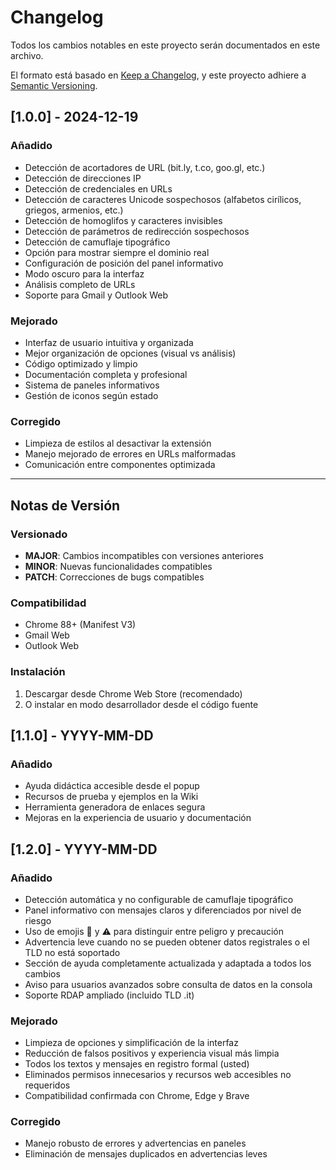 # Changelog

Todos los cambios notables en este proyecto serán documentados en este archivo.

El formato está basado en [Keep a Changelog](https://keepachangelog.com/en/1.0.0/),
y este proyecto adhiere a [Semantic Versioning](https://semver.org/spec/v2.0.0.html).

## [1.0.0] - 2024-12-19

### Añadido
- Detección de acortadores de URL (bit.ly, t.co, goo.gl, etc.)
- Detección de direcciones IP
- Detección de credenciales en URLs
- Detección de caracteres Unicode sospechosos (alfabetos cirílicos, griegos, armenios, etc.)
- Detección de homoglifos y caracteres invisibles
- Detección de parámetros de redirección sospechosos
- Detección de camuflaje tipográfico
- Opción para mostrar siempre el dominio real
- Configuración de posición del panel informativo
- Modo oscuro para la interfaz
- Análisis completo de URLs
- Soporte para Gmail y Outlook Web

### Mejorado
- Interfaz de usuario intuitiva y organizada
- Mejor organización de opciones (visual vs análisis)
- Código optimizado y limpio
- Documentación completa y profesional
- Sistema de paneles informativos
- Gestión de iconos según estado

### Corregido
- Limpieza de estilos al desactivar la extensión
- Manejo mejorado de errores en URLs malformadas
- Comunicación entre componentes optimizada



---

## Notas de Versión

### Versionado
- **MAJOR**: Cambios incompatibles con versiones anteriores
- **MINOR**: Nuevas funcionalidades compatibles
- **PATCH**: Correcciones de bugs compatibles

### Compatibilidad
- Chrome 88+ (Manifest V3)
- Gmail Web
- Outlook Web

### Instalación
1. Descargar desde Chrome Web Store (recomendado)
2. O instalar en modo desarrollador desde el código fuente 

## [1.1.0] - YYYY-MM-DD
### Añadido
- Ayuda didáctica accesible desde el popup
- Recursos de prueba y ejemplos en la Wiki
- Herramienta generadora de enlaces segura
- Mejoras en la experiencia de usuario y documentación 

## [1.2.0] - YYYY-MM-DD
### Añadido
- Detección automática y no configurable de camuflaje tipográfico
- Panel informativo con mensajes claros y diferenciados por nivel de riesgo
- Uso de emojis 🚫 y ⚠️ para distinguir entre peligro y precaución
- Advertencia leve cuando no se pueden obtener datos registrales o el TLD no está soportado
- Sección de ayuda completamente actualizada y adaptada a todos los cambios
- Aviso para usuarios avanzados sobre consulta de datos en la consola
- Soporte RDAP ampliado (incluido TLD .it)

### Mejorado
- Limpieza de opciones y simplificación de la interfaz
- Reducción de falsos positivos y experiencia visual más limpia
- Todos los textos y mensajes en registro formal (usted)
- Eliminados permisos innecesarios y recursos web accesibles no requeridos
- Compatibilidad confirmada con Chrome, Edge y Brave

### Corregido
- Manejo robusto de errores y advertencias en paneles
- Eliminación de mensajes duplicados en advertencias leves